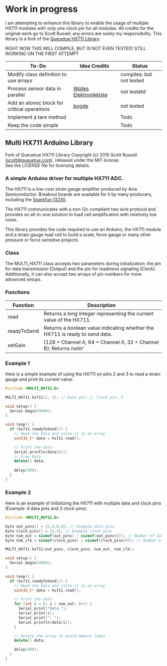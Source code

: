 # Work in progress
I am attempting to enhance this library to enable the usage of multiple HX711 modules with only one clock pin for all modules. All credits for the original work go to Scott Russel; any errors are solely my responsibility.
This library is a fork of the [Queuetue HX711 Library](https://github.com/queuetue/Q2-HX711-Arduino-Library).

RIGHT NOW THIS WILL COMPILE, BUT IS NOT EVEN TESTED! STILL WORKING ON THE FIRST ATTEMPT

| **To-Do**                                    | **Idea Credits**            | **Status** |
|----------------------------------------------|-----------------------------|------------|
| Modify class definition to use arrays        |                        | compiles; but not tested       |
| Process sensor data in parallel              | [Wolles Elektronikkiste](https://wolles-elektronikkiste.de/dehnungsmessstreifen)  | not testetd       |
| Add an atomic block for critical operations  | [bogde](https://github.com/bogde/HX711/blob/master/src/HX711.cpp)               | not tested       |
| Implement a tare method                      |                         | Todo       |
| Keep the code simple                         |               | Todo       |


## Multi HX711 Arduino Library

Fork of Queuetue HX711 Library Copyright (c) 2015 Scott Russell (scott@queuetue.com), released under the MIT license.  
See the LICENSE file for licensing details.

### A simple Arduino driver for multiple HX711 ADC.

The HX711 is a low-cost strain gauge amplifier produced by Avia Semiconductor.  Breakout boards are available for it by many producers, including the [Sparkfun 13230](https://www.sparkfun.com/products/13230).

The HX711 communicates with a non-i2c compliant two wire protocol and provides an all-in-one solution to load cell amplification with relatively low noise.

This library provides the code required to use an Arduino, the HX711 module and a strain gauge load cell to build a scale, force gauge or many other pressure or force sensitive projects.

### Class
The MULTI_HX711 class accepts two parameters during initialization: the pin for data transmission (Output) and the pin for readiness signaling (Clock). 
Additionally, it can also accept two arrays of pin numbers for more advanced setups.


### Functions
| Function     | Description                                                            |
|--------------|------------------------------------------------------------------------|
| read         | Returns a long integer representing the current value of the HX711.     |
| readyToSend  | Returns a boolean value indicating whether the HX711 is ready to send data. |
| setGain  | {128 = Channel A, 64 = Channel A, 32 = Channel B}; Returns notin'|


### Example 1
Here is a simple example of using the HX711 on pins 2 and 3 to read a strain gauge and print its current value:

```cpp
#include <MULTI_HX711.h>

MULTI_HX711 hx711(2, 3); // Data pin: 2, Clock pin: 3

void setup() {
  Serial.begin(9600);
}

void loop() {
  if (hx711.readyToSend()) {
    // Read the data and store it in an array
    uint32_t* data = hx711.read();

    // Print the data
    Serial.println(data[0]);
    // Free Data
    delete[] data;
    
    delay(500);
  }
}
```

### Example 2
Here is an example of initializing the HX711 with multiple data and clock pins (Example: 4 data pins and 2 clock pins):

```cpp
#include <MULTI_HX711.h>

byte out_pins[] = {2,4,8,9}; // Example data pins
byte clock_pins[] = {3,5}; // Example clock pins
byte num_out = sizeof(out_pins) / sizeof(out_pins[0]); // Number of data pins
byte num_clk = sizeof(clock_pins) / sizeof(clock_pins[0]); // Number of clock pins

MULTI_HX711 hx711(out_pins, clock_pins, num_out, num_clk);

void setup() {
  Serial.begin(9600);
}

void loop() {
  if (hx711.readyToSend()) {
    // Read the data and store it in an array
    uint32_t* data = hx711.read();

    // Print the data
    for (int i = 0; i < num_out; i++) {
      Serial.print("Data ");
      Serial.print(i);
      Serial.print(": ");
      Serial.println(data[i]);
    }

    // Delete the array to avoid memory leaks
    delete[] data;

    delay(500);
  }
}
